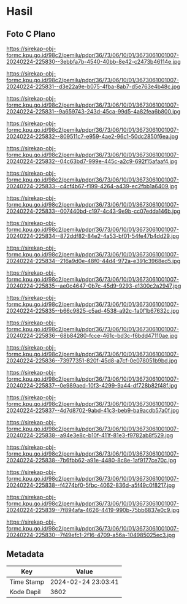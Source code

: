 # Hasil

## Foto C Plano

https://sirekap-obj-formc.kpu.go.id/98c2/pemilu/pdpr/36/73/06/10/01/3673061001007-20240224-225830--3ebbfa7b-4540-40bb-8e42-c2473b46114e.jpg

https://sirekap-obj-formc.kpu.go.id/98c2/pemilu/pdpr/36/73/06/10/01/3673061001007-20240224-225831--d3e22a9e-b075-4fba-8ab7-d5e763e4b48c.jpg

https://sirekap-obj-formc.kpu.go.id/98c2/pemilu/pdpr/36/73/06/10/01/3673061001007-20240224-225831--9a659743-243d-45ca-99d5-4a82fea6b800.jpg

https://sirekap-obj-formc.kpu.go.id/98c2/pemilu/pdpr/36/73/06/10/01/3673061001007-20240224-225832--809511c7-e959-4ae2-96c1-50dc2850f6ea.jpg

https://sirekap-obj-formc.kpu.go.id/98c2/pemilu/pdpr/36/73/06/10/01/3673061001007-20240224-225832--04c63bd7-999e-445c-a2c9-692f15afaaf4.jpg

https://sirekap-obj-formc.kpu.go.id/98c2/pemilu/pdpr/36/73/06/10/01/3673061001007-20240224-225833--c4cf4b67-f199-4264-a439-ec2fbb1a6409.jpg

https://sirekap-obj-formc.kpu.go.id/98c2/pemilu/pdpr/36/73/06/10/01/3673061001007-20240224-225833--007440bd-c197-4c43-9e9b-cc07edda146b.jpg

https://sirekap-obj-formc.kpu.go.id/98c2/pemilu/pdpr/36/73/06/10/01/3673061001007-20240224-225834--872ddf82-84e2-4a53-bf01-54fe47b4dd29.jpg

https://sirekap-obj-formc.kpu.go.id/98c2/pemilu/pdpr/36/73/06/10/01/3673061001007-20240224-225834--216a9d0e-48f0-44d4-972a-e391c3968ed5.jpg

https://sirekap-obj-formc.kpu.go.id/98c2/pemilu/pdpr/36/73/06/10/01/3673061001007-20240224-225835--ae0c4647-0b7c-45d9-9293-e1300c2a2947.jpg

https://sirekap-obj-formc.kpu.go.id/98c2/pemilu/pdpr/36/73/06/10/01/3673061001007-20240224-225835--b66c9825-c5ad-4538-a92c-1a0f1b67632c.jpg

https://sirekap-obj-formc.kpu.go.id/98c2/pemilu/pdpr/36/73/06/10/01/3673061001007-20240224-225836--68b84280-fcce-461c-bd3c-f6bdd47110ae.jpg

https://sirekap-obj-formc.kpu.go.id/98c2/pemilu/pdpr/36/73/06/10/01/3673061001007-20240224-225836--73977351-820f-45d8-a7cf-0e078051b9bd.jpg

https://sirekap-obj-formc.kpu.go.id/98c2/pemilu/pdpr/36/73/06/10/01/3673061001007-20240224-225837--0e989aed-10f3-4299-9a44-df728b82f48f.jpg

https://sirekap-obj-formc.kpu.go.id/98c2/pemilu/pdpr/36/73/06/10/01/3673061001007-20240224-225837--4d7d8702-9abd-41c3-beb9-ba9acdb57a0f.jpg

https://sirekap-obj-formc.kpu.go.id/98c2/pemilu/pdpr/36/73/06/10/01/3673061001007-20240224-225838--a94e3e8c-b10f-411f-81e3-f9782ab8f529.jpg

https://sirekap-obj-formc.kpu.go.id/98c2/pemilu/pdpr/36/73/06/10/01/3673061001007-20240224-225838--7b6fbb62-a91e-4480-8c8e-1af9177ce70c.jpg

https://sirekap-obj-formc.kpu.go.id/98c2/pemilu/pdpr/36/73/06/10/01/3673061001007-20240224-225838--f4274bf0-5fbc-4062-836d-a5f49c0f8217.jpg

https://sirekap-obj-formc.kpu.go.id/98c2/pemilu/pdpr/36/73/06/10/01/3673061001007-20240224-225839--7f894afa-4626-4419-990b-75bb6837e0c9.jpg

https://sirekap-obj-formc.kpu.go.id/98c2/pemilu/pdpr/36/73/06/10/01/3673061001007-20240224-225830--7f49efc1-2f16-4709-a56a-104985025ec3.jpg


## Metadata

| Key        | Value               |
| ---------- | ------------------- |
| Time Stamp | 2024-02-24 23:03:41 |
| Kode Dapil | 3602                |



